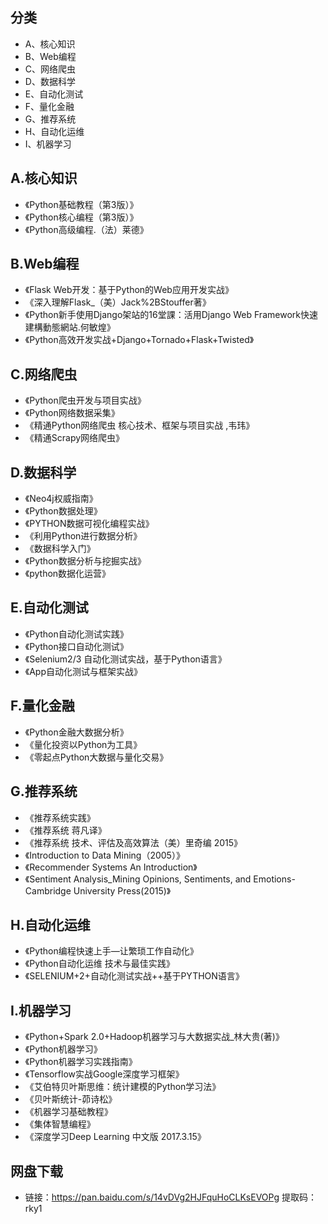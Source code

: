 ## 分类
- A、核心知识
- B、Web编程
- C、网络爬虫
- D、数据科学
- E、自动化测试
- F、量化金融
- G、推荐系统
- H、自动化运维
- I、机器学习

## A.核心知识
* 《Python基础教程（第3版）》
* 《Python核心编程（第3版）》
* 《Python高级编程.（法）莱德》

## B.Web编程
* 《Flask Web开发：基于Python的Web应用开发实战》
* 《深入理解Flask_（美）Jack%2BStouffer著》
* 《Python新手使用Django架站的16堂課：活用Django Web Framework快速建構動態網站.何敏煌》
* 《Python高效开发实战+Django+Tornado+Flask+Twisted》

## C.网络爬虫
* 《Python爬虫开发与项目实战》
* 《Python网络数据采集》
* 《精通Python网络爬虫 核心技术、框架与项目实战 ,韦玮》
* 《精通Scrapy网络爬虫》

## D.数据科学
* 《Neo4j权威指南》
* 《Python数据处理》
* 《PYTHON数据可视化编程实战》
* 《利用Python进行数据分析》
* 《数据科学入门》
* 《Python数据分析与挖掘实战》
* 《python数据化运营》

## E.自动化测试
* 《Python自动化测试实践》
* 《Python接口自动化测试》
* 《Selenium2/3 自动化测试实战，基于Python语言》
* 《App自动化测试与框架实战》

## F.量化金融
* 《Python金融大数据分析》
* 《量化投资以Python为工具》
* 《零起点Python大数据与量化交易》

## G.推荐系统
* 《推荐系统实践》
* 《推荐系统 蒋凡译》
* 《推荐系统 技术、评估及高效算法（美）里奇编 2015》
* 《Introduction to Data Mining（2005）》
* 《Recommender Systems An Introduction》
* 《Sentiment Analysis_Mining Opinions, Sentiments, and Emotions-Cambridge University Press(2015)》

## H.自动化运维
* 《Python编程快速上手—让繁琐工作自动化》
* 《Python自动化运维  技术与最佳实践》
* 《SELENIUM+2+自动化测试实战++基于PYTHON语言》

## I.机器学习
* 《Python+Spark 2.0+Hadoop机器学习与大数据实战_林大贵(著)》
* 《Python机器学习》
* 《Python机器学习实践指南》
* 《Tensorflow实战Google深度学习框架》
* 《艾伯特贝叶斯思维：统计建模的Python学习法》
* 《贝叶斯统计-茆诗松》
* 《机器学习基础教程》
* 《集体智慧编程》
* 《深度学习Deep Learning 中文版 2017.3.15》

## 网盘下载
* 链接：https://pan.baidu.com/s/14vDVg2HJFquHoCLKsEVOPg 提取码：rky1